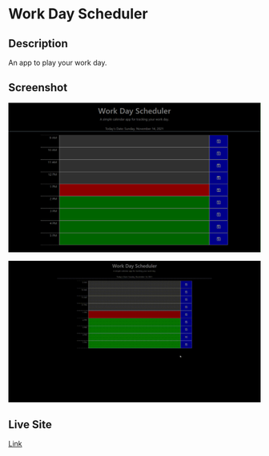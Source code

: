 # Work Day Scheduler

## Description

An app to play your work day.

## Screenshot

![A screenshot of the finished app.](./assets/images/screenshot.PNG)

![A demo of the finished app](./assets/images/demo.gif)

## Live Site

[Link](https://jdpasternak.github.io/work-day-scheduler)
